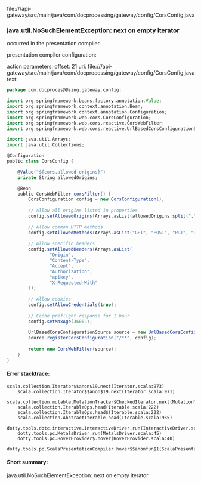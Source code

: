file://<WORKSPACE>/api-gateway/src/main/java/com/docprocessing/gateway/config/CorsConfig.java
### java.util.NoSuchElementException: next on empty iterator

occurred in the presentation compiler.

presentation compiler configuration:


action parameters:
offset: 21
uri: file://<WORKSPACE>/api-gateway/src/main/java/com/docprocessing/gateway/config/CorsConfig.java
text:
```scala
package com.docproces@@sing.gateway.config;

import org.springframework.beans.factory.annotation.Value;
import org.springframework.context.annotation.Bean;
import org.springframework.context.annotation.Configuration;
import org.springframework.web.cors.CorsConfiguration;
import org.springframework.web.cors.reactive.CorsWebFilter;
import org.springframework.web.cors.reactive.UrlBasedCorsConfigurationSource;

import java.util.Arrays;
import java.util.Collections;

@Configuration
public class CorsConfig {

    @Value("${cors.allowed-origins}")
    private String allowedOrigins;

    @Bean
    public CorsWebFilter corsFilter() {
        CorsConfiguration config = new CorsConfiguration();
        
        // Allow all origins listed in properties
        config.setAllowedOrigins(Arrays.asList(allowedOrigins.split(",")));
        
        // Allow common HTTP methods
        config.setAllowedMethods(Arrays.asList("GET", "POST", "PUT", "DELETE", "OPTIONS", "HEAD"));
        
        // Allow specific headers
        config.setAllowedHeaders(Arrays.asList(
                "Origin", 
                "Content-Type", 
                "Accept", 
                "Authorization",
                "apikey",
                "X-Requested-With"
        ));
        
        // Allow cookies
        config.setAllowCredentials(true);
        
        // Cache preflight response for 1 hour
        config.setMaxAge(3600L);
        
        UrlBasedCorsConfigurationSource source = new UrlBasedCorsConfigurationSource();
        source.registerCorsConfiguration("/**", config);
        
        return new CorsWebFilter(source);
    }
}

```



#### Error stacktrace:

```
scala.collection.Iterator$$anon$19.next(Iterator.scala:973)
	scala.collection.Iterator$$anon$19.next(Iterator.scala:971)
	scala.collection.mutable.MutationTracker$CheckedIterator.next(MutationTracker.scala:76)
	scala.collection.IterableOps.head(Iterable.scala:222)
	scala.collection.IterableOps.head$(Iterable.scala:222)
	scala.collection.AbstractIterable.head(Iterable.scala:935)
	dotty.tools.dotc.interactive.InteractiveDriver.run(InteractiveDriver.scala:164)
	dotty.tools.pc.MetalsDriver.run(MetalsDriver.scala:45)
	dotty.tools.pc.HoverProvider$.hover(HoverProvider.scala:40)
	dotty.tools.pc.ScalaPresentationCompiler.hover$$anonfun$1(ScalaPresentationCompiler.scala:376)
```
#### Short summary: 

java.util.NoSuchElementException: next on empty iterator